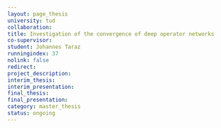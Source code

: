 ```yaml
---
layout: page_thesis
university: tud
collaboration:
title: Investigation of the convergence of deep operator networks
co-supervisor: 
student: Johannes Taraz
runningindex: 37
nolink: false
redirect:
project_description:
interim_thesis:
interim_presentation:
final_thesis:
final_presentation:
category: master_thesis
status: ongoing
---
```

